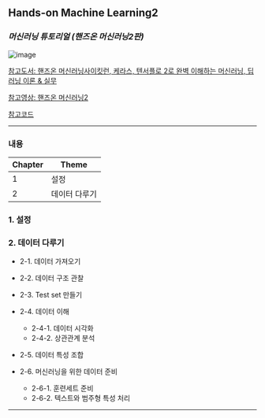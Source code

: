 ## Hands-on Machine Learning2

### *머신러닝 튜토리얼 (핸즈온 머신러닝2판)*

![image](https://github.com/7l-hyuk/Hands-on-Machine-Learning2/assets/148605684/cab59b04-1868-4cab-b321-00f4ff9d5b5c)

[참고도서: 핸즈온 머신러닝사이킷런, 케라스, 텐서플로 2로 완벽 이해하는 머신러닝, 딥러닝 이론 & 실무](https://search.shopping.naver.com/book/catalog/42506353624?cat_id=50010921&frm=PBOKMOD&query=%ED%95%B8%EC%A6%88%EC%98%A8+%EB%A8%B8%EC%8B%A0%EB%9F%AC%EB%8B%9D&NaPm=ct%3Dlnzlo5q0%7Cci%3Dd8e611f7bbe849cf39569046ed5c5e47d3c18f73%7Ctr%3Dboknx%7Csn%3D95694%7Chk%3D8e368298ef3d5e0a5ab4ba7eb380f7c738167fb2)

[참고영상: 핸즈온 머신러닝2](https://www.youtube.com/watch?v=kpuRasV_Q9k&list=PLJN246lAkhQjX3LOdLVnfdFaCbGouEBeb&index=1&t=222s)

[참고코드]( http://bit.ly/homl2-git)

----

### 내용

|Chapter|Theme|
|-------|-----|
|1      |설정|
|2      |데이터 다루기|


### 1. 설정

### 2. 데이터 다루기
 * 2-1. 데이터 가져오기
   
 * 2-2. 데이터 구조 관찰
   
 * 2-3. Test set 만들기
   
 * 2-4. 데이터 이해
   * 2-4-1. 데이터 시각화
   * 2-4-2. 상관관계 분석

 * 2-5. 데이터 특성 조합

 * 2-6. 머신러닝을 위한 데이터 준비
   * 2-6-1. 훈련세트 준비
   * 2-6-2. 텍스트와 범주형 특성 처리
   
---
